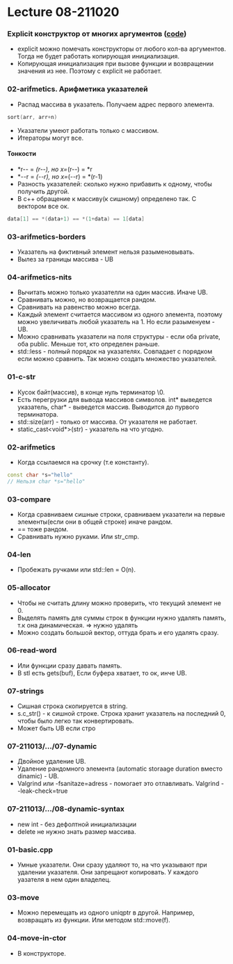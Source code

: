 # Lecture 08-211020
### Explicit конструктор от многих аргументов ([code](../08-211020/00-extra/01-explicit-multiple-args.cpp))
- explicit можно помечать конструкторы от любого кол-ва аргументов. Тогда не будет работать копирующая инициализация.
- Копирующая инициализация при вызове функции и возвращении значения из нее. Поэтому с explicit не работает.

### 02-arifmetics. Арифметика указателей
- Распад массива в указатель. Получаем адрес первого элемента.
```cpp
sort(arr, arr+n)
```
- Указатели умеют работать только с массивом.
- Итераторы могут все.
#### Тонкости
- *r-- = *(r--), но x=*(r--) = *r
- *--r = *(--r), но x=*(--r) = *(r-1)
- Разность указателей: сколько нужно прибавить к одному, чтобы получить другой.
- В с++ обращение к массиву(к сишному) определено так. С вектором все ок.
```cpp
data[1] == *(data+1) == *(1+data) == 1[data]
```
### 03-arifmetics-borders
- Указатель на фиктивный элемент нельзя разыменовывать.
- Вылез за границы массива - UB

### 04-arifmetics-nits
- Вычитать можно только указателли на один массив. Иначе UB.
- Сравнивать можно, но возвращается рандом.
- Сравнивать на равенство можно всегда.
- Каждый элемент считается массивом из одного элемента, поэтому можно увеличивать любой указатель на 1. Но если разыменуем - UB.
- Можно сравнивать указатели на поля структуры - если оба private, оба public. Меньше тот, кто определен раньше.
- std::less - полный порядок на указателях. Совпадает с порядком если можно сравнить. Так можно создать множество указателей.

### 01-c-str
- Кусок байт(массив), в конце нуль терминатор \0.
- Есть перегрузки для вывода массивов символов. int* выведется указатель, char* - выведется массив. Выводится до пурвого терминатора.
- std::size(arr) - только от массива. От указателя не работает.
- static_cast<void*>(str) - указатель на что угодно.

### 02-arifmetics
- Когда ссылаемся на срочку (т.е константу).
```cpp
const char *s="hello"
// Нельзя char *s="hello"
```
### 03-compare
- Когда сравниваем сишные строки, сравниваем указатели на первые элементы(если они в общей строке) иначе рандом.
- == тоже рандом.
- Сравнивать нужно руками. Или str_cmp.

### 04-len
- Пробежать ручками или std::len = O(n).

### 05-allocator
- Чтобы не считать длину можно проверить, что текущий элемент не 0.
- Выделять память для суммы строк в функции нужно удалять память, т.к она динамическая. => нужно удалять
- Можно создать большой вектор, оттуда брать и его удалять сразу.
### 06-read-word
- Или функции сразу давать память.
- В stl есть gets(buf), Если буфера хватает, то ок, инче UB.
### 07-strings
- Сишная строка скопируется в string.
- s.c_str() - к сишной строке. Строка хранит указатель на последний 0, чтобы было легко так конвертировать.
- Может быть UB если стро

### 07-211013/.../07-dynamic
- Двойное удаление UB.
- Удаление рандомного элемента (automatic storaage duration вместо dinamic) - UB.
- Valgrind или -fsanitaze=adress - помогает это отлавливать.
  Valgrind --leak-check=true
### 07-211013/.../08-dynamic-syntax
- new int - без дефолтной инициализации
- delete не нужно знать размер массива.
### 01-basic.cpp
- Умные указатели. Они сразу удаляют то, на что указывают при удалении указателя. Они запрещают копировать. У каждого уазателя в нем один владелец.
### 03-move
- Можно перемещать из одного uniqptr в другой. Например, возвращать из функции. Или методом std::move(f).
### 04-move-in-ctor
- В конструкторе.
